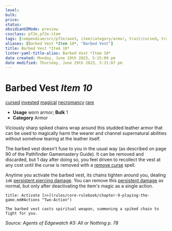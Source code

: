 ```yaml
---
level:
bulk:
price:
status:
obsidianUIMode: preview
cssclass: pf2e,pf2e-item
tags: [compendium/src/pf2e/aoe3, item/category/armor, trait/cursed, trait/invested, trait/magical, trait/necromancy, trait/rare]
aliases: [Barbed Vest *Item 10*, "Barbed Vest"]
title: Barbed Vest *Item 10*
linter-yaml-title-alias: Barbed Vest *Item 10*
date created: Monday, June 19th 2023, 5:15:09 pm
date modified: Thursday, June 29th 2023, 5:31:07 pm
---
```


# Barbed Vest *Item 10*

[cursed](rules/traits/cursed-gmg.md) [invested](rules/traits/invested.md) [magical](rules/traits/magical.md) [necromancy](rules/traits/necromancy.md) [rare](rules/traits/rare.md)  

- **Usage** worn armor; **Bulk** 1
- **Category** Armor

Viciously sharp spiked chains wrap around this studded leather armor that can be used to magically harm the wearer and channel supernatural abilities without somehow tearing at the leather itself.

The barbed vest doesn't fuse to you in the usual way (as described on page 90 of the Pathfinder Gamemastery Guide). It can be removed and discarded, but 1 day after doing so, you feel driven to recollect the vest at any cost until the curse is removed with a [remove curse](compendium/spells/remove-curse.md) spell.

Anytime you activate the barbed vest, its chains tighten around you, dealing `1d6` [persistent piercing damage](rules/conditions.md#Persistent%20Damage). You can remove this [persistent damage](rules/conditions.md#Persistent%20Damage) as normal, but only after deactivating the item's magic as a single action.

```ad-embed-ability
title: Activate [>>](rules/core-rulebook/chapter-9-playing-the-game.md#Actions "Two-Action")

The barbed vest casts spiritual weapon, summoning a spiked chain to fight for you.
```

*Source: Agents of Edgewatch #3: All or Nothing p. 78*
